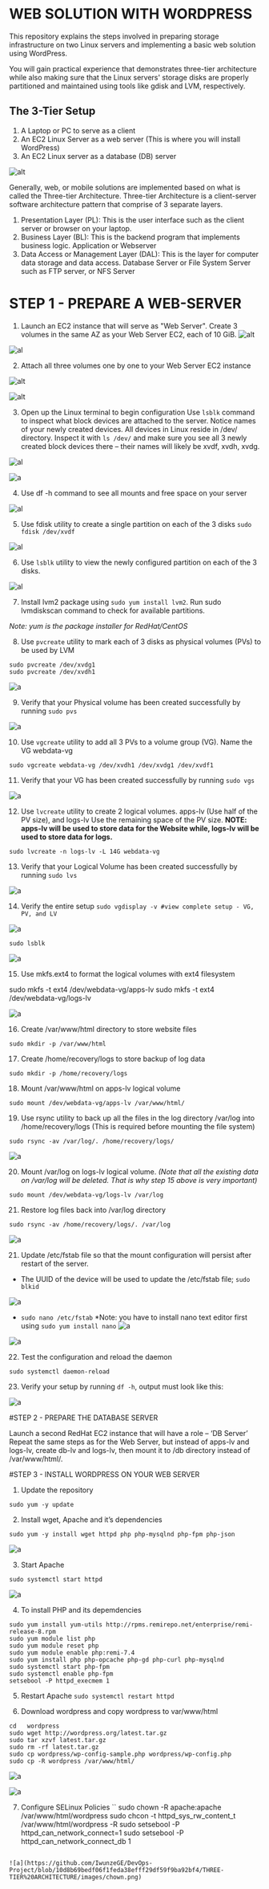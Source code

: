 # WEB SOLUTION WITH WORDPRESS

This repository explains the steps involved in preparing storage infrastructure on two Linux servers and implementing a basic web solution using WordPress.

You will gain practical experience that demonstrates three-tier architecture while also making sure that the Linux servers' storage disks are properly partitioned and maintained using tools like gdisk and LVM, respectively.

## The 3-Tier Setup
1. A Laptop or PC to serve as a client
2. An EC2 Linux Server as a web server (This is where you will install WordPress)
3. An EC2 Linux server as a database (DB) server

![alt](https://github.com/IwunzeGE/DevOps-Project/blob/10d8b69bedf06f1feda38efff29df59f9ba92bf4/THREE-TIER%20ARCHITECTURE/images/three-tier.png)

Generally, web, or mobile solutions are implemented based on what is called the Three-tier Architecture.
Three-tier Architecture is a client-server software architecture pattern that comprise of 3 separate layers.

1.	Presentation Layer (PL): This is the user interface such as the client server or browser on your laptop.
2.	Business Layer (BL): This is the backend program that implements business logic. Application or Webserver
3.	Data Access or Management Layer (DAL): This is the layer for computer data storage and data access. Database Server or File System Server such as FTP server, or NFS Server

# STEP 1 - PREPARE A WEB-SERVER
1.	Launch an EC2 instance that will serve as "Web Server". Create 3 volumes in the same AZ as your Web Server EC2, each of 10 GiB.
![alt](https://github.com/IwunzeGE/DevOps-Project/blob/a9acc7f3c0df813d98b46f050670461879a42b6a/THREE-TIER%20ARCHITECTURE/images/volumes.png)

![al](https://github.com/IwunzeGE/DevOps-Project/blob/a9acc7f3c0df813d98b46f050670461879a42b6a/THREE-TIER%20ARCHITECTURE/images/available%20volumes.png)

2.	Attach all three volumes one by one to your Web Server EC2 instance

![alt](https://github.com/IwunzeGE/DevOps-Project/blob/a9acc7f3c0df813d98b46f050670461879a42b6a/THREE-TIER%20ARCHITECTURE/images/attach%20volumes.png)

![alt](https://github.com/IwunzeGE/DevOps-Project/blob/a9acc7f3c0df813d98b46f050670461879a42b6a/THREE-TIER%20ARCHITECTURE/images/attach%20volumes%202.png)

3. Open up the Linux terminal to begin configuration Use `lsblk` command to inspect what block devices are attached to the server. Notice names of your newly created devices. All devices in Linux reside in /dev/ directory. Inspect it with `ls /dev/` and make sure you see all 3 newly created block devices there – their names will likely be xvdf, xvdh, xvdg.

![al](https://github.com/IwunzeGE/DevOps-Project/blob/a9acc7f3c0df813d98b46f050670461879a42b6a/THREE-TIER%20ARCHITECTURE/images/lsblk.png)

![a](https://github.com/IwunzeGE/DevOps-Project/blob/10d8b69bedf06f1feda38efff29df59f9ba92bf4/THREE-TIER%20ARCHITECTURE/images/ls%20dev.png)

4.	Use df -h command to see all mounts and free space on your server

![al](https://github.com/IwunzeGE/DevOps-Project/blob/a9acc7f3c0df813d98b46f050670461879a42b6a/THREE-TIER%20ARCHITECTURE/images/df%20-h.png)

5.	Use fdisk utility to create a single partition on each of the 3 disks
`sudo fdisk /dev/xvdf`

![al](https://github.com/IwunzeGE/DevOps-Project/blob/a9acc7f3c0df813d98b46f050670461879a42b6a/THREE-TIER%20ARCHITECTURE/images/sudo%20gdisk2.png)

6.	Use `lsblk` utility to view the newly configured partition on each of the 3 disks.

![al](https://github.com/IwunzeGE/DevOps-Project/blob/be5073e286dc1b1ea1c4a12117e92a2f567c9a1a/THREE-TIER%20ARCHITECTURE/images/lsblk%20part.png)

7. Install lvm2 package using `sudo yum install lvm2`. Run sudo lvmdiskscan command to check for available partitions.

*Note: yum is the package installer for RedHat/CentOS*

8. Use `pvcreate` utility to mark each of 3 disks as physical volumes (PVs) to be used by LVM

```sudo pvcreate /dev/xvdf1
sudo pvcreate /dev/xvdg1
sudo pvcreate /dev/xvdh1
```
![a](https://github.com/IwunzeGE/DevOps-Project/blob/10d8b69bedf06f1feda38efff29df59f9ba92bf4/THREE-TIER%20ARCHITECTURE/images/pvcreate.png)

9.	Verify that your Physical volume has been created successfully by running `sudo pvs`

![a](https://github.com/IwunzeGE/DevOps-Project/blob/10d8b69bedf06f1feda38efff29df59f9ba92bf4/THREE-TIER%20ARCHITECTURE/images/pvs.png)

10.	Use `vgcreate` utility to add all 3 PVs to a volume group (VG). Name the VG webdata-vg
 
`sudo vgcreate webdata-vg /dev/xvdh1 /dev/xvdg1 /dev/xvdf1`
 
11.	Verify that your VG has been created successfully by running `sudo vgs`

![a](https://github.com/IwunzeGE/DevOps-Project/blob/10d8b69bedf06f1feda38efff29df59f9ba92bf4/THREE-TIER%20ARCHITECTURE/images/vgcreate%20&%20vgs.png)

12. Use `lvcreate` utility to create 2 logical volumes. apps-lv (Use half of the PV size), and logs-lv Use the remaining space of the PV size. 
**NOTE: apps-lv will be used to store data for the Website while, logs-lv will be used to store data for logs.**
 
```sudo lvcreate -n apps-lv -L 14G webdata-vg
sudo lvcreate -n logs-lv -L 14G webdata-vg
```

13.	Verify that your Logical Volume has been created successfully by running `sudo lvs`

![a](https://github.com/IwunzeGE/DevOps-Project/blob/10d8b69bedf06f1feda38efff29df59f9ba92bf4/THREE-TIER%20ARCHITECTURE/images/lvcreate.png)

14.	Verify the entire setup 
`sudo vgdisplay -v #view complete setup - VG, PV, and LV`

![a](https://github.com/IwunzeGE/DevOps-Project/blob/10d8b69bedf06f1feda38efff29df59f9ba92bf4/THREE-TIER%20ARCHITECTURE/images/vgdisplay.png)

`sudo lsblk`

![a](https://github.com/IwunzeGE/DevOps-Project/blob/10d8b69bedf06f1feda38efff29df59f9ba92bf4/THREE-TIER%20ARCHITECTURE/images/sudo%20lsblk.png)

15. Use mkfs.ext4 to format the logical volumes with ext4 filesystem
 
sudo mkfs -t ext4 /dev/webdata-vg/apps-lv
sudo mkfs -t ext4 /dev/webdata-vg/logs-lv
 
![a](https://github.com/IwunzeGE/DevOps-Project/blob/10d8b69bedf06f1feda38efff29df59f9ba92bf4/THREE-TIER%20ARCHITECTURE/images/mkfs.png)

16.	Create /var/www/html directory to store website files
 
`sudo mkdir -p /var/www/html`
 
17.	Create /home/recovery/logs to store backup of log data
 
`sudo mkdir -p /home/recovery/logs`

18.	Mount /var/www/html on apps-lv logical volume
 
`sudo mount /dev/webdata-vg/apps-lv /var/www/html/`
 
19.	Use rsync utility to back up all the files in the log directory /var/log into /home/recovery/logs (This is required before mounting the file system)
 
`sudo rsync -av /var/log/. /home/recovery/logs/`

![a](https://github.com/IwunzeGE/DevOps-Project/blob/10d8b69bedf06f1feda38efff29df59f9ba92bf4/THREE-TIER%20ARCHITECTURE/images/mkdir,%20mount,%20resync.png)

20.	Mount /var/log on logs-lv logical volume. 
*(Note that all the existing data on /var/log will be deleted. That is why step 15 above is very important)*

`sudo mount /dev/webdata-vg/logs-lv /var/log`
 
21.	Restore log files back into /var/log directory
 
`sudo rsync -av /home/recovery/logs/. /var/log`
 
![a](https://github.com/IwunzeGE/DevOps-Project/blob/10d8b69bedf06f1feda38efff29df59f9ba92bf4/THREE-TIER%20ARCHITECTURE/images/mount%20&%20resync.png)

21.	Update /etc/fstab file so that the mount configuration will persist after restart of the server. 
- The UUID of the device will be used to update the /etc/fstab file;
`sudo blkid`

![a](https://github.com/IwunzeGE/DevOps-Project/blob/10d8b69bedf06f1feda38efff29df59f9ba92bf4/THREE-TIER%20ARCHITECTURE/images/blkid.png)

- `sudo nano /etc/fstab`
*Note: you have to install nano text editor first using `sudo yum install nano`
![a](https://github.com/IwunzeGE/DevOps-Project/blob/10d8b69bedf06f1feda38efff29df59f9ba92bf4/THREE-TIER%20ARCHITECTURE/images/nano%20etc-fstab.png)

![a](https://github.com/IwunzeGE/DevOps-Project/blob/10d8b69bedf06f1feda38efff29df59f9ba92bf4/THREE-TIER%20ARCHITECTURE/images/nano%20etc-fstab%202.png)

22. Test the configuration and reload the daemon 
```sudo mount -a
sudo systemctl daemon-reload
```

23.	Verify your setup by running `df -h`, output must look like this:

![a](https://github.com/IwunzeGE/DevOps-Project/blob/10d8b69bedf06f1feda38efff29df59f9ba92bf4/THREE-TIER%20ARCHITECTURE/images/df%20-h%202.png)

#STEP 2 - PREPARE THE DATABASE SERVER

Launch a second RedHat EC2 instance that will have a role – ‘DB Server’
Repeat the same steps as for the Web Server, but instead of apps-lv and logs-lv, create db-lv and logs-lv, then mount it to /db directory instead of /var/www/html/.

#STEP 3 - INSTALL WORDPRESS ON YOUR WEB SERVER
1.	Update the repository

`sudo yum -y update`
 
2.	Install wget, Apache and it’s dependencies
 
`sudo yum -y install wget httpd php php-mysqlnd php-fpm php-json`

![a](https://github.com/IwunzeGE/DevOps-Project/blob/10d8b69bedf06f1feda38efff29df59f9ba92bf4/THREE-TIER%20ARCHITECTURE/images/install%20wget%20httpd.png)

3.	Start Apache
```sudo systemctl enable httpd
sudo systemctl start httpd
```
![a](https://github.com/IwunzeGE/DevOps-Project/blob/10d8b69bedf06f1feda38efff29df59f9ba92bf4/THREE-TIER%20ARCHITECTURE/images/enable%20httpd.png)

4.	To install PHP and its depemdencies
 
```sudo yum install https://dl.fedoraproject.org/pub/epel/epel-release-latest-8.noarch.rpm
sudo yum install yum-utils http://rpms.remirepo.net/enterprise/remi-release-8.rpm
sudo yum module list php
sudo yum module reset php
sudo yum module enable php:remi-7.4
sudo yum install php php-opcache php-gd php-curl php-mysqlnd
sudo systemctl start php-fpm
sudo systemctl enable php-fpm
setsebool -P httpd_execmem 1
```

5.	Restart Apache
`sudo systemctl restart httpd`
 
6.	Download wordpress and copy wordpress to var/www/html

```mkdir wordpress
cd   wordpress
sudo wget http://wordpress.org/latest.tar.gz
sudo tar xzvf latest.tar.gz
sudo rm -rf latest.tar.gz
sudo cp wordpress/wp-config-sample.php wordpress/wp-config.php
sudo cp -R wordpress /var/www/html/
```

![a](https://github.com/IwunzeGE/DevOps-Project/blob/10d8b69bedf06f1feda38efff29df59f9ba92bf4/THREE-TIER%20ARCHITECTURE/images/mkdir%20wordpress%20sudo%20wget.png)

![a](https://github.com/IwunzeGE/DevOps-Project/blob/10d8b69bedf06f1feda38efff29df59f9ba92bf4/THREE-TIER%20ARCHITECTURE/images/cp%20wordpress.png)

7.	Configure SELinux Policies
``
sudo chown -R apache:apache /var/www/html/wordpress
sudo chcon -t httpd_sys_rw_content_t /var/www/html/wordpress -R
sudo setsebool -P httpd_can_network_connect=1
sudo setsebool -P httpd_can_network_connect_db 1
```

![a](https://github.com/IwunzeGE/DevOps-Project/blob/10d8b69bedf06f1feda38efff29df59f9ba92bf4/THREE-TIER%20ARCHITECTURE/images/chown.png)
